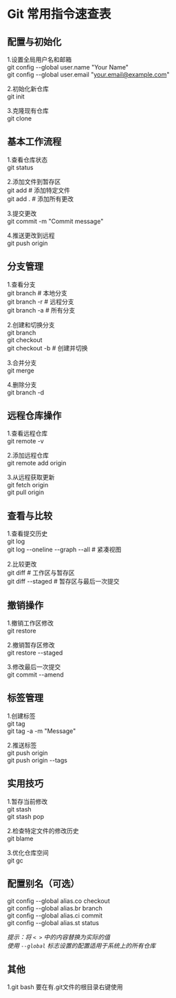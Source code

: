 # Git 常用指令速查表

## 配置与初始化
1.设置全局用户名和邮箱  
git config --global user.name "Your Name"  
git config --global user.email "your.email@example.com"

2.初始化新仓库  
git init

3.克隆现有仓库  
git clone <repository-url>


## 基本工作流程

1.查看仓库状态  
git status

2.添加文件到暂存区  
git add <filename>    # 添加特定文件  
git add .            # 添加所有更改

3.提交更改  
git commit -m "Commit message"

4.推送更改到远程  
git push origin <branch-name>


## 分支管理
1.查看分支  
git branch           # 本地分支  
git branch -r        # 远程分支  
git branch -a        # 所有分支

2.创建和切换分支  
git branch <new-branch>  
git checkout <branch-name>  
git checkout -b <new-branch>  # 创建并切换

3.合并分支  
git merge <branch-name>

4.删除分支  
git branch -d <branch-name>


## 远程仓库操作
1.查看远程仓库  
git remote -v

2.添加远程仓库  
git remote add origin <url>

3.从远程获取更新  
git fetch origin  
git pull origin <branch-name>


## 查看与比较
1.查看提交历史  
git log  
git log --oneline --graph --all  # 紧凑视图

2.比较更改  
git diff              # 工作区与暂存区  
git diff --staged     # 暂存区与最后一次提交


## 撤销操作
1.撤销工作区修改  
git restore <file>

2.撤销暂存区修改  
git restore --staged <file>

3.修改最后一次提交  
git commit --amend


## 标签管理

1.创建标签  
git tag <tag-name>  
git tag -a <tag-name> -m "Message"

2.推送标签  
git push origin <tag-name>  
git push origin --tags


## 实用技巧
1.暂存当前修改  
git stash  
git stash pop

2.检查特定文件的修改历史  
git blame <file>

3.优化仓库空间  
git gc


## 配置别名（可选）
git config --global alias.co checkout  
git config --global alias.br branch  
git config --global alias.ci commit  
git config --global alias.st status


*提示：将 `< >` 中的内容替换为实际的值*  
*使用 `--global` 标志设置的配置适用于系统上的所有仓库*

## 其他
1.git bash 要在有.git文件的根目录右键使用
